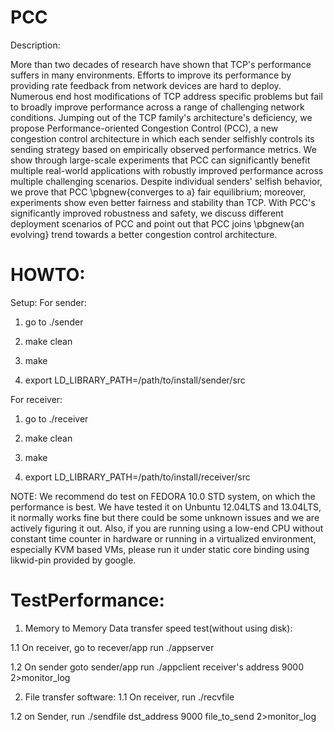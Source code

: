 PCC
========

Description:

More than two decades of research have shown that TCP's performance suffers in many environments. Efforts to improve its performance by providing rate feedback from network devices are hard to deploy. Numerous end host modifications of TCP address specific problems but fail to broadly improve performance across a range of challenging network conditions. Jumping out of the TCP family's architecture's deficiency, we propose Performance-oriented Congestion Control (PCC), a new congestion control architecture in which each sender selfishly controls its sending strategy based on empirically observed performance metrics. We show through large-scale experiments that PCC can significantly benefit multiple real-world applications with robustly improved performance across multiple challenging scenarios. Despite individual senders' selfish behavior, we prove that PCC \pbgnew{converges to a} fair equilibrium; moreover, experiments show even better fairness and stability than TCP. With PCC's significantly improved robustness and safety, we discuss different deployment scenarios of PCC and point out that PCC joins \pbgnew{an evolving} trend towards a better congestion control architecture.

HOWTO:
===

Setup:
For sender:
1. go to ./sender

2. make clean

3. make

4. export LD_LIBRARY_PATH=/path/to/install/sender/src

For receiver:

1. go to ./receiver

2. make clean

3. make

4. export LD_LIBRARY_PATH=/path/to/install/receiver/src


NOTE: We recommend do test on FEDORA 10.0 STD system, on which the performance is best. We have tested it on Unbuntu 12.04LTS and 13.04LTS, it normally works fine but there could be some unknown issues and we are actively figuring it out. Also, if you are running using a low-end CPU without constant time counter in hardware or running in a virtualized environment, especially KVM based VMs,  please run it under static core binding using likwid-pin provided by google.

TestPerformance:
===
1. Memory to Memory Data transfer speed test(without using disk): 

  1.1 On receiver, go to recever/app run ./appserver 

1.2 On sender goto sender/app run ./appclient receiver's address 9000 2>monitor_log

2. File transfer software:
  1.1 On receiver, run ./recvfile
 
  1.2 on Sender, run ./sendfile dst_address 9000 file_to_send 2>monitor_log
